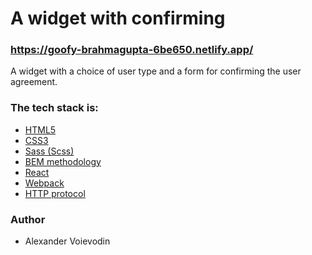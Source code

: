 # A widget with confirming

### https://goofy-brahmagupta-6be650.netlify.app/

A widget with a choice of user type and a form for confirming the user agreement.

### The tech stack is:
 - [HTML5](https://en.wikipedia.org/wiki/HTML5)
 - [CSS3](https://en.wikipedia.org/wiki/CSS)
 - [Sass (Scss)](https://sass-lang.com/)
 - [BEM methodology](https://en.bem.info/methodology/)
 - [React](https://reactjs.org/)
 - [Webpack](https://webpack.js.org/)
 - [HTTP protocol](https://en.wikipedia.org/wiki/Hypertext_Transfer_Protocol)

### Author
 - Alexander Voievodin

